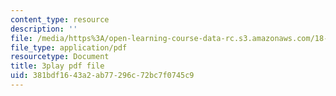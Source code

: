 ```yaml
---
content_type: resource
description: ''
file: /media/https%3A/open-learning-course-data-rc.s3.amazonaws.com/18-06sc-linear-algebra-fall-2011/381bdf1643a2ab77296c72bc7f0745c9_QuZL5IKpO_U.pdf
file_type: application/pdf
resourcetype: Document
title: 3play pdf file
uid: 381bdf16-43a2-ab77-296c-72bc7f0745c9
---
```

